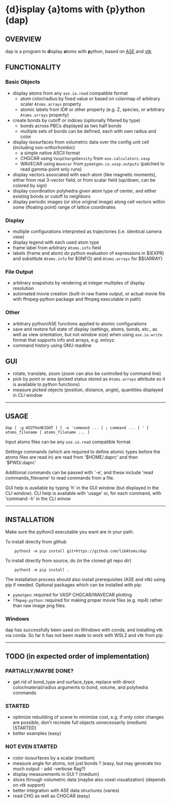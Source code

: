 # {d}isplay {a}toms with {p}ython (dap)

## OVERVIEW

dap is a program to **d**isplay **a**toms with **p**ython, based on [ASE](https://wiki.fysik.dtu.dk/ase) and [vtk](https://pypi.org/project/vtk)

## FUNCTIONALITY

### Basic Objects
  - display atoms from any `ase.io.read` compatible format
    - atom color/radius by fixed value or based on colormap of arbitrary scalar `Atoms.arrays` property
    - atomic labels from ID# or other property (e.g. Z, species, or arbitrary `Atoms.arrays` property)
  - create bonds by cutoff or indices (optionally filtered by type)
    - bonds across PBCs displayed as two half bonds
    - multiple sets of bonds can be defined, each with own radius and color
  - display isosurfaces from volumetric data over the config unit cell (including non-orthorhombic)
    - a simple native ASCII format
    - CHGCAR using `VaspChargeDensity` from `ase.calculators.vasp `
    - WAVECAR using `Wavecar` from `pymatgen.io.vasp.outputs` (patched to read gamma-point only runs)
  - display vectors associated with each atom (like magnetic moments), either from real 3-vector field, or from scalar field (up/down, can be colored by sign)
  - display coordination polyhedra given atom type of center, and either existing bonds or cutoff to neighbors
  - display periodic images (or slice original image) along cell vectors within some (floating point) range of lattice coordinates

### Display
  - multiple configurations interpreted as trajectories (i.e. identical camera view)
  - display legend with each used atom type
  - frame label from arbitrary `Atoms.info` field
  - labels (frame and atom) do python evaluation of expressions in $(EXPR) and substitute `Atoms.info` for ${INFO} and `Atoms.arrays` for $${ARRAY}

### File Output
  - arbitrary snapshots by rendering at integer multiples of display resolution
  - automated movie creation (built-in raw frame output, or actual movie file with ffmpeg-python package and ffmpeg executable in path)

### Other
  - arbitrary python/ASE functions applied to atomic configurations
  - save and restore full state of display (settings, atoms, bonds, etc., as well as view orientation, but not window size) 
    when using `ase.io.write` format that supports info and arrays, e.g. extxyz.
  - command history using GNU readline 

## GUI
  - rotate, translate, zoom (zoom can also be controlled by command line)
  - pick by point or area (picked status stored as `Atoms.arrays` attribute so it is available to python functions)
  - measure picked objects (position, distance, angle), quantities displayed in _CLI_ window

----------------------------------------------------------------------------------------------------

## USAGE
```
dap [ -g WIDTHxHEIGHT ] [ -e 'command ... [ ; command ... ] ' ] atoms_filename [ atoms_filename ... ]
```
Input atoms files can be any `ase.io.read` compatible format.

Settings commands (which are required to define atomic types before the atoms files are read in) 
are read from '\$HOME/.daprc' and then `\$PWD/.daprc'

Additional commands can be passed with '-e', and these include 'read commands\_filename' to read 
commands from a file.

GUI help is available by typing 'h' in the GUI window (but displayed in the CLI window).
CLI help is available with 'usage' or, for each command, with 'command -h' in the CLI winow

----------------------------------------------------------------------------------------------------

## INSTALLATION

Make sure the python3 executable you want are in your path.

To install directly from github
```
    python3 -m pip install git+https://github.com/libAtoms/dap
```

To install directly from source, do (in the cloned git repo dir)
```
    python3 -m pip install .
```

The installation process should also install prerequisites (ASE and
vtk) using pip if needed.  Optional packages which can be installed with pip:
  - `pymatgen`: required for VASP CHGCAR/WAVECAR plotting
  - `ffmpeg-python`: required for making proper movie files (e.g. mp4) rather than raw image png files.

### Windows

dap has successfully been used on Windows with conda, and installing vtk via conda.  So far it has
not been made to work with WSL2 and vtk from pip

----------------------------------------------------------------------------------------------------

## TODO (in expected order of implementation)

###    PARTIALLY/MAYBE DONE?

  - get rid of bond\_type and surface\_type, replace with direct color/material/radius arguments to bond, volume, and polyhedra commands

###    STARTED
  - optimize rebuilding of scene to minimize cost, e.g. if only color changes are possible, don't recreate full objects unnecessarily (medium) [STARTED]
  - better examples (easy)

###    NOT EVEN STARTED
  - color isosurfaces by a scalar (medium)
  - measure angle for atoms, not just bonds ? (easy, but may generate too much output - add -verbose flag?)
  - display measurements in GUI ? (medium)
  - slices through volumetric data (maybe also voxel visualization) (depends on vtk support)
  - better integration with ASE data structures (varies)
  - read CHG as well as CHGCAR (easy)
